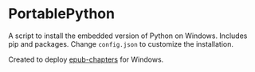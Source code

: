# PortablePython

A script to install the embedded version of Python on Windows. Includes pip and packages. Change `config.json` to customize the installation.

Created to deploy [epub-chapters](https://github.com/jayruin/epub-chapters) for Windows.
